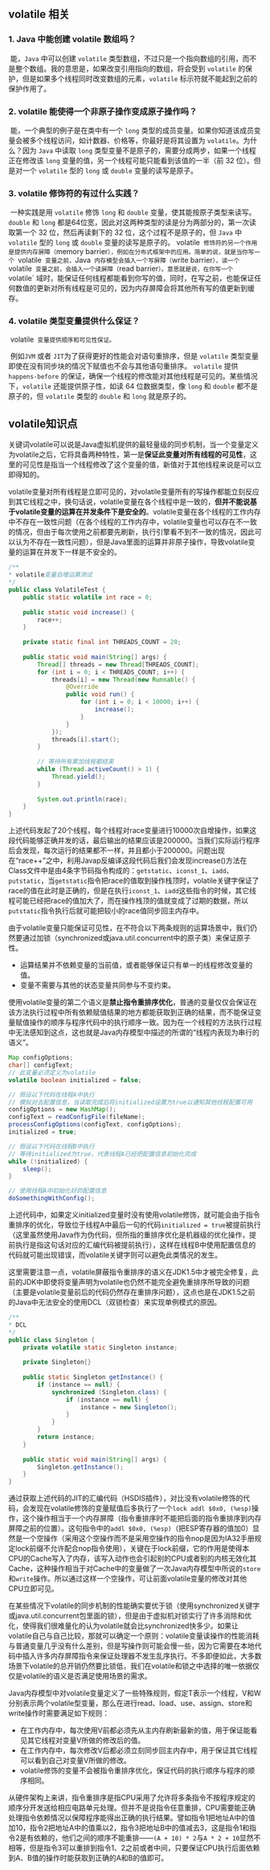 ## volatile 相关

### 1. Java 中能创建 volatile 数组吗？

​	能，`Java` 中可以创建 `volatile` 类型数组，不过只是一个指向数组的引用，而不是整个数组。我的意思是，如果改变引用指向的数组，将会受到 `volatile` 的保护，但是如果多个线程同时改变数组的元素，`volatile` 标示符就不能起到之前的保护作用了。  

### 2. volatile 能使得一个非原子操作变成原子操作吗？  

​	能，一个典型的例子是在类中有一个 `long` 类型的成员变量。如果你知道该成员变量会被多个线程访问，如计数器、价格等，你最好是将其设置为 `volatile`。为什么？因为 `Java` 中读取 `long` 类型变量不是原子的，需要分成两步，如果一个线程正在修改该 `long` 变量的值，另一个线程可能只能看到该值的一半（前 32 位）。但是对一个 `volatile` 型的 `long` 或 `double` 变量的读写是原子。  

### 3. volatile 修饰符的有过什么实践？

​	一种实践是用 `volatile` 修饰 `long` 和 `double` 变量，使其能按原子类型来读写。`double` 和 `long` 都是64位宽，因此对这两种类型的读是分为两部分的，第一次读取第一个 32 位，然后再读剩下的 32 位，这个过程不是原子的，但 `Java` 中 `volatile` 型的 `long` 或 `double` 变量的读写是原子的。																	        							volatile` 修饰符的另一个作用是提供内存屏障（`memory barrier`），例如在分布式框架中的应用。简单的说，就是当你写一个 `volatile` 变量之前，`Java` 内存模型会插入一个写屏障（`write barrier`），读一个 `volatile` 变量之前，会插入一个读屏障（`read barrier`）。意思就是说，在你写一个 `volatile` 域时，能保证任何线程都能看到你写的值，同时，在写之前，也能保证任何数值的更新对所有线程是可见的，因为内存屏障会将其他所有写的值更新到缓存。

### 4. volatile 类型变量提供什么保证？

​	volatile` 变量提供顺序和可见性保证。` 

​	例如`JVM` 或者 `JIT`为了获得更好的性能会对语句重排序，但是 `volatile` 类型变量即使在没有同步块的情况下赋值也不会与其他语句重排序。 `volatile` 提供 `happens-before` 的保证，确保一个线程的修改能对其他线程是可见的。某些情况下，`volatile` 还能提供原子性，如读 64 位数据类型，像 `long` 和 `double` 都不是原子的，但 `volatile` 类型的 `double` 和 `long` 就是原子的。 



## volatile知识点

​	关键词volatile可以说是Java虚拟机提供的最轻量级的同步机制，当一个变量定义为volatile之后，它将具备两种特性，第一是**保证此变量对所有线程的可见性**，这里的可见性是指当一个线程修改了这个变量的值，新值对于其他线程来说是可以立即得知的。

​	volatile变量对所有线程是立即可见的，对volatile变量所有的写操作都能立刻反应到其它线程之中，换句话说，volatile变量在各个线程中是一致的，**但并不能说基于volatile变量的运算在并发条件下是安全的**。volatile变量在各个线程的工作内存中不存在一致性问题（在各个线程的工作内存中，volatile变量也可以存在不一致的情况，但由于每次使用之前都要先刷新，执行引擎看不到不一致的情况，因此可以认为不存在一致性问题），但是Java里面的运算并非原子操作，导致volatile变量的运算在并发下一样是不安全的。

```java
/**
* volatile变量自增运算测试
*/
public class VolatileTest {
    public static volatile int race = 0;
    
    public static void increase() {
        race++;
    }
    
    private static final int THREADS_COUNT = 20;
    
    public static void main(String[] args) {
        Thread[] threads = new Thread[THREADS_COUNT];
        for (int i = 0; i < THREADS_COUNT; i++) {
            threads[i] = new Thread(new Runnable() {
                @Override
                public void run() {
                    for (int i = 0; i < 10000; i++) {
                        increase();
                    }
                }
            });
            threads[i].start();
        }
        
        // 等待所有累加线程都结束
        while (Thread.activeCount() > 1) {
            Thread.yield();
        }
        
        System.out.println(race);
    }
}
```

​	上述代码发起了20个线程，每个线程对race变量进行10000次自增操作，如果这段代码能够正确并发的话，最后输出的结果应该是200000。当我们实际运行程序后会发现，每次运行的结果都不一样，并且都小于200000。问题出现在“race++”之中，利用Javap反编译这段代码后我们会发现increase()方法在Class文件中是由4条字节码指令构成的：`getstatic`、`iconst_1`、`iadd`、`putstatic`，当`getstatic`指令把race的值取到操作栈顶时，volatile关键字保证了race的值在此时是正确的，但是在执行`iconst_1`、`iadd`这些指令的时候，其它线程可能已经把race的值加大了，而在操作栈顶的值就变成了过期的数据，所以`putstatic`指令执行后就可能把较小的race值同步回主内存中。

​	由于volatile变量只能保证可见性，在不符合以下两条规则的运算场景中，我们仍然要通过加锁（synchronized或java.util.concurrent中的原子类）来保证原子性。

- 运算结果并不依赖变量的当前值，或者能够保证只有单一的线程修改变量的值。
- 变量不需要与其他的状态变量共同参与不变约束。

​        使用volatile变量的第二个语义是**禁止指令重排序优化**，普通的变量仅仅会保证在该方法执行过程中所有依赖赋值结果的地方都能获取到正确的结果，而不能保证变量赋值操作的顺序与程序代码中的执行顺序一致。因为在一个线程的方法执行过程中无法感知到这点，这也就是Java内存模型中描述的所谓的“线程内表现为串行的语义”。

```java
Map configOptions;
char[] configText;
// 此变量必须定义为volatile
volatile boolean initialized = false;

// 假设以下代码在线程A中执行
// 模拟对去配置信息，当读取完成后将initialized设置为true以通知其他线程配置可用
configOptions = new HashMap();
configText = readConfigFile(fileName);
processConfigOptions(configText, configOptions);
initialized = true;

// 假设以下代码在线程B中执行
// 等待initialized为true，代表线程A已经把配置信息初始化完成
while (!initialized) {
    sleep();
}

// 使用线程A中初始化好的配置信息
doSomethingWithConfig();
```

​	上述代码中，如果定义initialized变量时没有使用volatile修饰，就可能会由于指令重排序的优化，导致位于线程A中最后一句的代码`initialized = true`被提前执行（这里虽然使用Java作为伪代码，但所指的重排序优化是机器级的优化操作，提前执行是指这句话对应的汇编代码被提前执行），这样在线程B中使用配置信息的代码就可能出现错误，而volatile关键字则可以避免此类情况的发生。

​	这里需要注意一点，volatile屏蔽指令重排序的语义在JDK1.5中才被完全修复，此前的JDK中即使将变量声明为volatile也仍然不能完全避免重排序所导致的问题（主要是volatile变量前后的代码仍然存在重排序问题），这点也是在JDK1.5之前的Java中无法安全的使用DCL（双锁检查）来实现单例模式的原因。

```java
/**
* DCL
*/
public class Singleton {
    private volatile static Singleton instance;
    
    private Singleton{}
    
    public static Singleton getInstance() {
        if (instance == null) {
            synchronized (Singleton.class) {
                if (instance == null) {
                    instance = new Singleton();
                }
            }
        }
        return instance;
    }
    
    public static void main(String[] args) {
        Singleton.getInstance();
    }
}
```

​	通过获取上述代码的JIT的汇编代码（HSDIS插件），对比没有volatile修饰的代码，会发现在volatile修饰的变量赋值后多执行了一个`lock addl $0x0, (%esp)`操作，这个操作相当于一个内存屏障（指令重排序时不能把后面的指令重排序到内存屏障之前的位置）。这句指令中的`addl $0x0, (%esp)`（把ESP寄存器的值加0）显然是一个空操作（采用这个空操作而不是采用空操作的指令nop是因为IA32手册规定lock前缀不允许配合nop指令使用），关键在于lock前缀，它的作用是使得本CPU的Cache写入了内存，该写入动作也会引起别的CPU或者别的内核无效化其Cache，这种操作相当于对Cache中的变量做了一次Java内存模型中所说的`store`和`write`操作。所以通过这样一个空操作，可让前面volatile变量的修改对其他CPU立即可见。

​	在某些情况下volatile的同步机制的性能确实要优于锁（使用synchronized关键字或java.util.concurrent包里面的锁），但是由于虚拟机对锁实行了许多消除和优化，使得我们很难量化的认为volatile就会比synchronized快多少。如果让volatile自己与自己比较，那就可以确定一个原则：volatile变量读操作的性能消耗与普通变量几乎没有什么差别，但是写操作则可能会慢一些，因为它需要在本地代码中插入许多内存屏障指令来保证处理器不发生乱序执行。不多即便如此，大多数场景下volatile的总开销仍然要比锁低，我们在volatile和锁之中选择的唯一依据仅仅是volatile的语义是否满足使用场景的需求。

​	Java内存模型中对volatile变量定义了一些特殊规则，假定T表示一个线程，V和W分别表示两个volatile型变量，那么在进行read、load、use、assign、store和write操作时需要满足如下规则：

- 在工作内存中，每次使用V前都必须先从主内存刷新最新的值，用于保证能看见其它线程对变量V所做的修改后的值。
- 在工作内存中，每次修改V后都必须立刻同步回主内存中，用于保证其它线程可以看到自己对变量V所做的修改。
- volatile修饰的变量不会被指令重排序优化，保证代码的执行顺序与程序的顺序相同。

从硬件架构上来讲，指令重排序是指CPU采用了允许将多条指令不按程序规定的顺序分开发送给相应电路单元处理。但并不是说指令任意重排，CPU需要能正确处理指令依赖情况以保障程序能得出正确的执行结果。譬如指令1把地址A中的值加10，指令2把地址A中的值乘以2，指令3把地址B中的值减去3，这是指令1和指令2是有依赖的，他们之间的顺序不能重排——`(A + 10) * 2`与`A * 2 + 10`显然不相等，但是指令3可以重排到指令1、2之前或者中间，只要保证CPU执行后面依赖到A、B值的操作时能获取到正确的A和B的值即可。